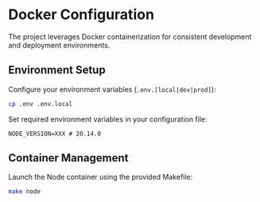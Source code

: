 # Docker Configuration

The project leverages Docker containerization for consistent development and deployment environments.

## Environment Setup

Configure your environment variables (`.env.[local|dev|prod]`):

```bash
cp .env .env.local
```

Set required environment variables in your configuration file:

```
NODE_VERSION=XXX # 20.14.0
```

## Container Management

Launch the Node container using the provided Makefile:

```bash
make node
```
